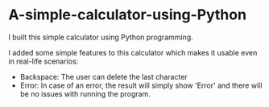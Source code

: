 # A-simple-calculator-using-Python
I built this simple calculator using Python programming.

I added some simple features to this calculator which makes it usable even in real-life scenarios:
- Backspace: The user can delete the last character
- Error: In case of an error, the result will simply show 'Error' and there will be no issues with running the program.
